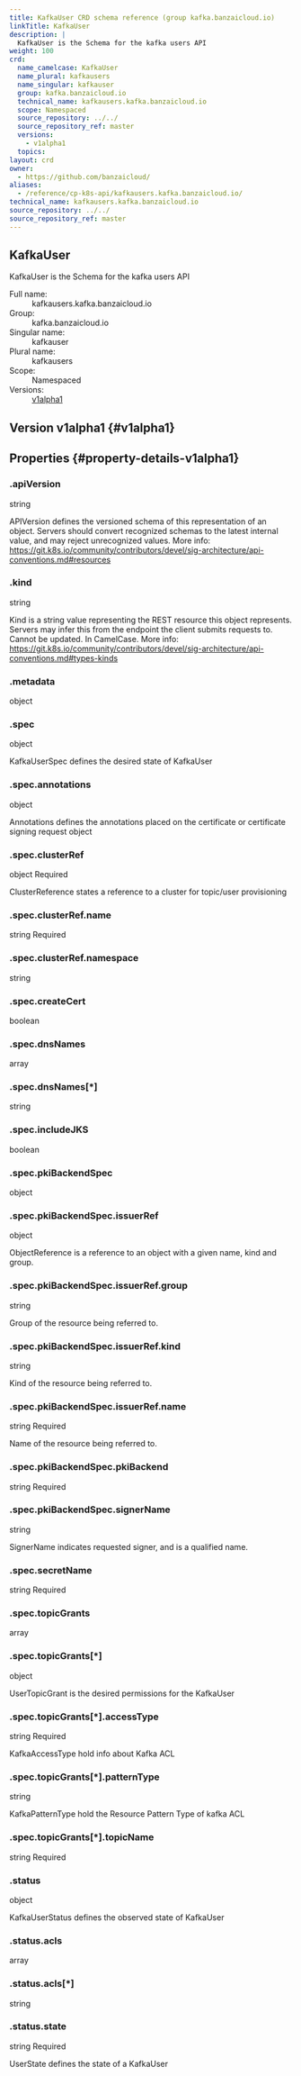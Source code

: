 ```yaml
---
title: KafkaUser CRD schema reference (group kafka.banzaicloud.io)
linkTitle: KafkaUser
description: |
  KafkaUser is the Schema for the kafka users API
weight: 100
crd:
  name_camelcase: KafkaUser
  name_plural: kafkausers
  name_singular: kafkauser
  group: kafka.banzaicloud.io
  technical_name: kafkausers.kafka.banzaicloud.io
  scope: Namespaced
  source_repository: ../../
  source_repository_ref: master
  versions:
    - v1alpha1
  topics:
layout: crd
owner:
  - https://github.com/banzaicloud/
aliases:
  - /reference/cp-k8s-api/kafkausers.kafka.banzaicloud.io/
technical_name: kafkausers.kafka.banzaicloud.io
source_repository: ../../
source_repository_ref: master
---
```


## KafkaUser


KafkaUser is the Schema for the kafka users API
<dl class="crd-meta">
<dt class="fullname">Full name:</dt>
<dd class="fullname">kafkausers.kafka.banzaicloud.io</dd>
<dt class="groupname">Group:</dt>
<dd class="groupname">kafka.banzaicloud.io</dd>
<dt class="singularname">Singular name:</dt>
<dd class="singularname">kafkauser</dd>
<dt class="pluralname">Plural name:</dt>
<dd class="pluralname">kafkausers</dd>
<dt class="scope">Scope:</dt>
<dd class="scope">Namespaced</dd>
<dt class="versions">Versions:</dt>
<dd class="versions"><a class="version" href="#v1alpha1" title="Show schema for version v1alpha1">v1alpha1</a></dd>
</dl>



<div class="crd-schema-version">

## Version v1alpha1 {#v1alpha1}



## Properties {#property-details-v1alpha1}


<div class="property depth-0">
<div class="property-header">
<h3 id="v1alpha1-.apiVersion">.apiVersion</h3>
</div>
<div class="property-body">
<div class="property-meta">
<span class="property-type">string</span>

</div>

<div class="property-description">
<p>APIVersion defines the versioned schema of this representation of an object. Servers should convert recognized schemas to the latest internal value, and may reject unrecognized values. More info: <a href="https://git.k8s.io/community/contributors/devel/sig-architecture/api-conventions.md#resources">https://git.k8s.io/community/contributors/devel/sig-architecture/api-conventions.md#resources</a></p>

</div>

</div>
</div>

<div class="property depth-0">
<div class="property-header">
<h3 id="v1alpha1-.kind">.kind</h3>
</div>
<div class="property-body">
<div class="property-meta">
<span class="property-type">string</span>

</div>

<div class="property-description">
<p>Kind is a string value representing the REST resource this object represents. Servers may infer this from the endpoint the client submits requests to. Cannot be updated. In CamelCase. More info: <a href="https://git.k8s.io/community/contributors/devel/sig-architecture/api-conventions.md#types-kinds">https://git.k8s.io/community/contributors/devel/sig-architecture/api-conventions.md#types-kinds</a></p>

</div>

</div>
</div>

<div class="property depth-0">
<div class="property-header">
<h3 id="v1alpha1-.metadata">.metadata</h3>
</div>
<div class="property-body">
<div class="property-meta">
<span class="property-type">object</span>

</div>

</div>
</div>

<div class="property depth-0">
<div class="property-header">
<h3 id="v1alpha1-.spec">.spec</h3>
</div>
<div class="property-body">
<div class="property-meta">
<span class="property-type">object</span>

</div>

<div class="property-description">
<p>KafkaUserSpec defines the desired state of KafkaUser</p>

</div>

</div>
</div>

<div class="property depth-1">
<div class="property-header">
<h3 id="v1alpha1-.spec.annotations">.spec.annotations</h3>
</div>
<div class="property-body">
<div class="property-meta">
<span class="property-type">object</span>

</div>

<div class="property-description">
<p>Annotations defines the annotations placed on the certificate or certificate signing request object</p>

</div>

</div>
</div>

<div class="property depth-1">
<div class="property-header">
<h3 id="v1alpha1-.spec.clusterRef">.spec.clusterRef</h3>
</div>
<div class="property-body">
<div class="property-meta">
<span class="property-type">object</span>
<span class="property-required">Required</span>
</div>

<div class="property-description">
<p>ClusterReference states a reference to a cluster for topic/user provisioning</p>

</div>

</div>
</div>

<div class="property depth-2">
<div class="property-header">
<h3 id="v1alpha1-.spec.clusterRef.name">.spec.clusterRef.name</h3>
</div>
<div class="property-body">
<div class="property-meta">
<span class="property-type">string</span>
<span class="property-required">Required</span>
</div>

</div>
</div>

<div class="property depth-2">
<div class="property-header">
<h3 id="v1alpha1-.spec.clusterRef.namespace">.spec.clusterRef.namespace</h3>
</div>
<div class="property-body">
<div class="property-meta">
<span class="property-type">string</span>

</div>

</div>
</div>

<div class="property depth-1">
<div class="property-header">
<h3 id="v1alpha1-.spec.createCert">.spec.createCert</h3>
</div>
<div class="property-body">
<div class="property-meta">
<span class="property-type">boolean</span>

</div>

</div>
</div>

<div class="property depth-1">
<div class="property-header">
<h3 id="v1alpha1-.spec.dnsNames">.spec.dnsNames</h3>
</div>
<div class="property-body">
<div class="property-meta">
<span class="property-type">array</span>

</div>

</div>
</div>

<div class="property depth-2">
<div class="property-header">
<h3 id="v1alpha1-.spec.dnsNames[*]">.spec.dnsNames[*]</h3>
</div>
<div class="property-body">
<div class="property-meta">
<span class="property-type">string</span>

</div>

</div>
</div>

<div class="property depth-1">
<div class="property-header">
<h3 id="v1alpha1-.spec.includeJKS">.spec.includeJKS</h3>
</div>
<div class="property-body">
<div class="property-meta">
<span class="property-type">boolean</span>

</div>

</div>
</div>

<div class="property depth-1">
<div class="property-header">
<h3 id="v1alpha1-.spec.pkiBackendSpec">.spec.pkiBackendSpec</h3>
</div>
<div class="property-body">
<div class="property-meta">
<span class="property-type">object</span>

</div>

</div>
</div>

<div class="property depth-2">
<div class="property-header">
<h3 id="v1alpha1-.spec.pkiBackendSpec.issuerRef">.spec.pkiBackendSpec.issuerRef</h3>
</div>
<div class="property-body">
<div class="property-meta">
<span class="property-type">object</span>

</div>

<div class="property-description">
<p>ObjectReference is a reference to an object with a given name, kind and group.</p>

</div>

</div>
</div>

<div class="property depth-3">
<div class="property-header">
<h3 id="v1alpha1-.spec.pkiBackendSpec.issuerRef.group">.spec.pkiBackendSpec.issuerRef.group</h3>
</div>
<div class="property-body">
<div class="property-meta">
<span class="property-type">string</span>

</div>

<div class="property-description">
<p>Group of the resource being referred to.</p>

</div>

</div>
</div>

<div class="property depth-3">
<div class="property-header">
<h3 id="v1alpha1-.spec.pkiBackendSpec.issuerRef.kind">.spec.pkiBackendSpec.issuerRef.kind</h3>
</div>
<div class="property-body">
<div class="property-meta">
<span class="property-type">string</span>

</div>

<div class="property-description">
<p>Kind of the resource being referred to.</p>

</div>

</div>
</div>

<div class="property depth-3">
<div class="property-header">
<h3 id="v1alpha1-.spec.pkiBackendSpec.issuerRef.name">.spec.pkiBackendSpec.issuerRef.name</h3>
</div>
<div class="property-body">
<div class="property-meta">
<span class="property-type">string</span>
<span class="property-required">Required</span>
</div>

<div class="property-description">
<p>Name of the resource being referred to.</p>

</div>

</div>
</div>

<div class="property depth-2">
<div class="property-header">
<h3 id="v1alpha1-.spec.pkiBackendSpec.pkiBackend">.spec.pkiBackendSpec.pkiBackend</h3>
</div>
<div class="property-body">
<div class="property-meta">
<span class="property-type">string</span>
<span class="property-required">Required</span>
</div>

</div>
</div>

<div class="property depth-2">
<div class="property-header">
<h3 id="v1alpha1-.spec.pkiBackendSpec.signerName">.spec.pkiBackendSpec.signerName</h3>
</div>
<div class="property-body">
<div class="property-meta">
<span class="property-type">string</span>

</div>

<div class="property-description">
<p>SignerName indicates requested signer, and is a qualified name.</p>

</div>

</div>
</div>

<div class="property depth-1">
<div class="property-header">
<h3 id="v1alpha1-.spec.secretName">.spec.secretName</h3>
</div>
<div class="property-body">
<div class="property-meta">
<span class="property-type">string</span>
<span class="property-required">Required</span>
</div>

</div>
</div>

<div class="property depth-1">
<div class="property-header">
<h3 id="v1alpha1-.spec.topicGrants">.spec.topicGrants</h3>
</div>
<div class="property-body">
<div class="property-meta">
<span class="property-type">array</span>

</div>

</div>
</div>

<div class="property depth-2">
<div class="property-header">
<h3 id="v1alpha1-.spec.topicGrants[*]">.spec.topicGrants[*]</h3>
</div>
<div class="property-body">
<div class="property-meta">
<span class="property-type">object</span>

</div>

<div class="property-description">
<p>UserTopicGrant is the desired permissions for the KafkaUser</p>

</div>

</div>
</div>

<div class="property depth-3">
<div class="property-header">
<h3 id="v1alpha1-.spec.topicGrants[*].accessType">.spec.topicGrants[*].accessType</h3>
</div>
<div class="property-body">
<div class="property-meta">
<span class="property-type">string</span>
<span class="property-required">Required</span>
</div>

<div class="property-description">
<p>KafkaAccessType hold info about Kafka ACL</p>

</div>

</div>
</div>

<div class="property depth-3">
<div class="property-header">
<h3 id="v1alpha1-.spec.topicGrants[*].patternType">.spec.topicGrants[*].patternType</h3>
</div>
<div class="property-body">
<div class="property-meta">
<span class="property-type">string</span>

</div>

<div class="property-description">
<p>KafkaPatternType hold the Resource Pattern Type of kafka ACL</p>

</div>

</div>
</div>

<div class="property depth-3">
<div class="property-header">
<h3 id="v1alpha1-.spec.topicGrants[*].topicName">.spec.topicGrants[*].topicName</h3>
</div>
<div class="property-body">
<div class="property-meta">
<span class="property-type">string</span>
<span class="property-required">Required</span>
</div>

</div>
</div>

<div class="property depth-0">
<div class="property-header">
<h3 id="v1alpha1-.status">.status</h3>
</div>
<div class="property-body">
<div class="property-meta">
<span class="property-type">object</span>

</div>

<div class="property-description">
<p>KafkaUserStatus defines the observed state of KafkaUser</p>

</div>

</div>
</div>

<div class="property depth-1">
<div class="property-header">
<h3 id="v1alpha1-.status.acls">.status.acls</h3>
</div>
<div class="property-body">
<div class="property-meta">
<span class="property-type">array</span>

</div>

</div>
</div>

<div class="property depth-2">
<div class="property-header">
<h3 id="v1alpha1-.status.acls[*]">.status.acls[*]</h3>
</div>
<div class="property-body">
<div class="property-meta">
<span class="property-type">string</span>

</div>

</div>
</div>

<div class="property depth-1">
<div class="property-header">
<h3 id="v1alpha1-.status.state">.status.state</h3>
</div>
<div class="property-body">
<div class="property-meta">
<span class="property-type">string</span>
<span class="property-required">Required</span>
</div>

<div class="property-description">
<p>UserState defines the state of a KafkaUser</p>

</div>

</div>
</div>





</div>



